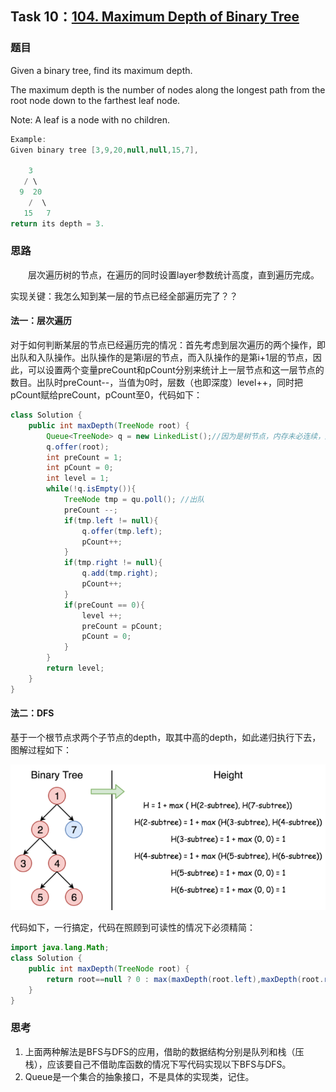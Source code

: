 ## Task 10：[104. Maximum Depth of Binary Tree](https://leetcode-cn.com/problems/maximum-depth-of-binary-tree/)

### 题目

Given a binary tree, find its maximum depth.

The maximum depth is the number of nodes along the longest path from the root node down to the farthest leaf node.

Note: A leaf is a node with no children.

```java
Example:
Given binary tree [3,9,20,null,null,15,7],

    3
   / \
  9  20
    /  \
   15   7
return its depth = 3.
```
### 思路

&emsp;&emsp;层次遍历树的节点，在遍历的同时设置layer参数统计高度，直到遍历完成。

实现关键：我怎么知到某一层的节点已经全部遍历完了？？

#### **法一：层次遍历**

对于如何判断某层的节点已经遍历完的情况：首先考虑到层次遍历的两个操作，即出队和入队操作。出队操作的是第i层的节点，而入队操作的是第i+1层的节点，因此，可以设置两个变量preCount和pCount分别来统计上一层节点和这一层节点的数目。出队时preCount--，当值为0时，层数（也即深度）level++，同时把pCount赋给preCount，pCount至0，代码如下：

```java
class Solution {
    public int maxDepth(TreeNode root) {
        Queue<TreeNode> q = new LinkedList();//因为是树节点，内存未必连续，所以用LinkdedList
        q.offer(root);
        int preCount = 1;
        int pCount = 0;
        int level = 1;
        while(!q.isEmpty()){
            TreeNode tmp = qu.poll(); //出队
            preCount --;
            if(tmp.left != null){
                q.offer(tmp.left);
                pCount++;
            }
            if(tmp.right != null){
                q.add(tmp.right);
        		pCount++;
            }
            if(preCount == 0){
                level ++;
                preCount = pCount;
                pCount = 0;
            }
        }
        return level;
    }
}
```

#### 法二：DFS

基于一个根节点求两个子节点的depth，取其中高的depth，如此递归执行下去，图解过程如下：

![](images/task10.png)

代码如下，一行搞定，代码在照顾到可读性的情况下必须精简：

```java
import java.lang.Math;
class Solution {
    public int maxDepth(TreeNode root) {
        return root==null ? 0 : max(maxDepth(root.left),maxDepth(root.right))+1;
    }
}
```

### 思考

1. 上面两种解法是BFS与DFS的应用，借助的数据结构分别是队列和栈（压栈），应该要自己不借助库函数的情况下写代码实现以下BFS与DFS。
2. Queue是一个集合的抽象接口，不是具体的实现类，记住。